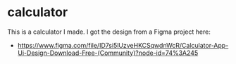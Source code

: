 # calculator

This is a calculator I made. I got the design from a Figma project here:

- https://www.figma.com/file/ID7si5lUzveHKCSqwdnWcR/Calculator-App-Ui-Design-Download-Free-(Community)?node-id=74%3A245
